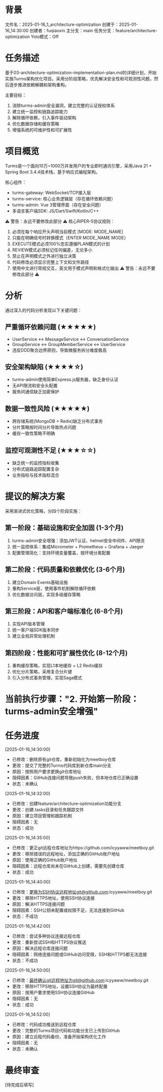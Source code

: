 # 背景
文件名：2025-01-16_1_architecture-optimization
创建于：2025-01-16_14:30:00
创建者：fuqiaoxin
主分支：main
任务分支：feature/architecture-optimization
Yolo模式：Off

# 任务描述
基于03-architecture-optimization-implementation-plan.md的详细计划，开始实施Turms架构优化项目。采用分阶段策略，优先解决安全性和可观测性问题，然后逐步推进依赖解耦和架构重构。

主要目标：
1. 消除turms-admin安全漏洞，建立完整的认证授权体系
2. 建立统一监控和链路追踪能力  
3. 解除循环依赖，引入事件驱动架构
4. 优化数据存储和缓存策略
5. 增强系统的可维护性和可扩展性

# 项目概览
Turms是一个面向10万~1000万并发用户的专业即时通讯引擎，采用Java 21 + Spring Boot 3.4.4技术栈，基于响应式编程架构。

核心组件：
- turms-gateway: WebSocket/TCP接入层
- turms-service: 核心业务逻辑层（存在循环依赖问题）
- turms-admin: Vue 3管理界面（存在安全问题）
- 多语言客户端SDK: JS/Dart/Swift/Kotlin/C++

⚠️ 警告：永远不要修改此部分 ⚠️
核心RIPER-5协议规则：
1. 必须在每个响应开头声明当前模式 [MODE: MODE_NAME]
2. 只能在明确信号时转换模式（ENTER MODE_NAME MODE）
3. EXECUTE模式必须100%忠实遵循PLAN模式的计划
4. REVIEW模式必须标记任何偏差，无论多小
5. 禁止在声明模式之外进行独立决策
6. 代码修改必须显示完整上下文和文件路径
7. 使用中文进行常规交互，英文用于模式声明和格式化输出
⚠️ 警告：永远不要修改此部分 ⚠️

# 分析
通过深入的代码分析发现以下关键问题：

## 严重循环依赖问题 (★★★★★)
- UserService ↔ MessageService ↔ ConversationService
- GroupService ↔ GroupMemberService ↔ UserService
- 违反DDD聚合边界原则，导致微服务拆分难度极高

## 安全架构缺陷 (★★★★☆)
- turms-admin使用简单Express.js服务器，缺乏身份认证
- 无API限流和安全头配置
- 服务间通信缺乏加密保护

## 数据一致性风险 (★★★★★)
- 跨存储系统(MongoDB + Redis)缺乏分布式事务
- 分片策略按时间分片导致热点问题
- 缓存一致性策略不明确

## 监控可观测性不足 (★★★☆☆)
- 缺乏统一的监控指标收集
- 分布式链路追踪配置复杂
- 业务指标与技术指标混合

# 提议的解决方案
采用渐进式优化策略，分四个阶段实施：

## 第一阶段：基础设施和安全加固 (1-3个月)
1. turms-admin安全增强：添加JWT认证、helmet安全中间件、API限流
2. 统一监控体系：集成Micrometer + Prometheus + Grafana + Jaeger
3. 配置管理简化：支持环境变量覆盖，按环境分离配置

## 第二阶段：代码质量和依赖优化 (3-6个月)  
1. 建立Domain Events基础设施
2. 重构Service层，使用事件机制解除循环依赖
3. 优化数据访问层，实现多级缓存策略

## 第三阶段：API和客户端标准化 (6-8个月)
1. 实现API版本管理
2. 统一客户端SDK版本同步
3. 建立全局异常处理机制

## 第四阶段：性能和可扩展性优化 (8-12个月)
1. 重构缓存策略，实现L1本地缓存 + L2 Redis缓存
2. 优化分片策略，采用复合分片键
3. 引入分布式事务管理，实现Saga模式

# 当前执行步骤："2. 开始第一阶段：turms-admin安全增强"

# 任务进度

[2025-01-16_14:30:00]
- 已修改：删除原有git仓库，重新初始化为meetboy仓库
- 更改：提交了完整的Turms代码库到新仓库main分支
- 原因：按照用户要求更换git仓库地址
- 阻碍因素：GitHub连接问题导致push失败，但本地仓库已正确设置
- 状态：未确认

[2025-01-16_14:32:00]
- 已修改：创建feature/architecture-optimization功能分支
- 更改：创建.tasks目录和任务跟踪文件
- 原因：建立项目管理和跟踪机制
- 阻碍因素：无
- 状态：成功

[2025-01-16_14:35:00]
- 已修改：更正git远程仓库地址为https://github.com/icyyaww/meetboy.git
- 更改：移除错误的远程地址，添加正确的GitHub账户地址
- 原因：使用正确的GitHub账户地址
- 阻碍因素：远程仓库尚未在GitHub上创建，需要先创建仓库
- 状态：成功

[2025-01-16_14:40:00]
- 已修改：更换为SSH协议远程地址git@github.com:icyyaww/meetboy.git
- 更改：移除HTTPS地址，使用SSH协议连接
- 原因：解决HTTPS连接问题
- 阻碍因素：SSH公钥未配置或权限不足，无法连接到GitHub
- 状态：不成功

[2025-01-16_14:42:00]
- 已修改：尝试多种协议连接远程仓库
- 更改：重新尝试SSH和HTTPS协议推送
- 原因：解决远程仓库连接问题
- 阻碍因素：网络连接问题或GitHub访问受限，SSH和HTTPS都无法连接
- 状态：不成功

[2025-01-16_14:50:00]
- 已修改：最终确认git远程地址为git@github.com:icyyaww/meetboy.git
- 更改：移除HTTPS地址，设置SSH协议为最终配置
- 原因：按用户要求使用SSH协议连接GitHub
- 阻碍因素：无
- 状态：成功

[2025-01-16_14:52:00]
- 已修改：代码成功推送到远程仓库
- 更改：完整的Turms项目代码和功能分支已上传到GitHub
- 原因：建立远程代码备份，准备开始架构优化工作
- 阻碍因素：无
- 状态：未确认

# 最终审查
[待完成后填写]